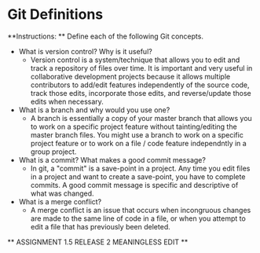 # Git Definitions

**Instructions: ** Define each of the following Git concepts.

* What is version control?  Why is it useful?
    - Version control is a system/technique that allows you to edit and track a repository of files over time. It is important and very useful in collaborative development projects because it allows multiple contributors to add/edit features independently of the source code, track those edits, incorporate those edits, and reverse/update those edits when necessary.
* What is a branch and why would you use one?
    - A branch is essentially a copy of your master branch that allows you to work on a specific project feature without tainting/editing the master branch files. You might use a branch to work on a specific project feature or to work on a file / code feature independntly in a group project.  
* What is a commit? What makes a good commit message?
    - In git, a "commit" is a save-point in a project. Any time you edit files in a project and want to create a save-point, you have to complete commits. A good commit message is specific and descriptive of what was changed.
* What is a merge conflict?
    - A merge conflict is an issue that occurs when incongruous changes are made to the same line of code in a file, or when you attempt to edit a file that has previously been deleted.

** ASSIGNMENT 1.5 RELEASE 2 MEANINGLESS EDIT **

